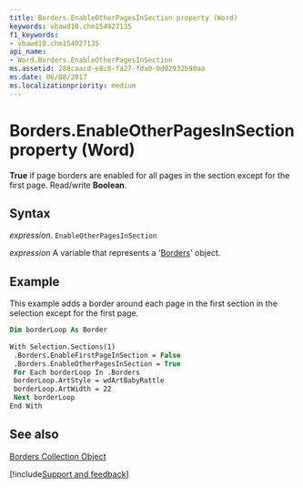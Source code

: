 ```yaml
---
title: Borders.EnableOtherPagesInSection property (Word)
keywords: vbawd10.chm154927135
f1_keywords:
- vbawd10.chm154927135
api_name:
- Word.Borders.EnableOtherPagesInSection
ms.assetid: 288caacd-e8c8-fa27-fda0-0d02932b90aa
ms.date: 06/08/2017
ms.localizationpriority: medium
---
```



# Borders.EnableOtherPagesInSection property (Word)

 **True** if page borders are enabled for all pages in the section except for the first page. Read/write **Boolean**.


## Syntax

_expression_. `EnableOtherPagesInSection`

_expression_ A variable that represents a '[Borders](Word.borders.md)' object.


## Example

This example adds a border around each page in the first section in the selection except for the first page.


```vb
Dim borderLoop As Border 
 
With Selection.Sections(1) 
 .Borders.EnableFirstPageInSection = False 
 .Borders.EnableOtherPagesInSection = True 
 For Each borderLoop In .Borders 
 borderLoop.ArtStyle = wdArtBabyRattle 
 borderLoop.ArtWidth = 22 
 Next borderLoop 
End With
```


## See also


[Borders Collection Object](Word.borders.md)

[!include[Support and feedback](~/includes/feedback-boilerplate.md)]